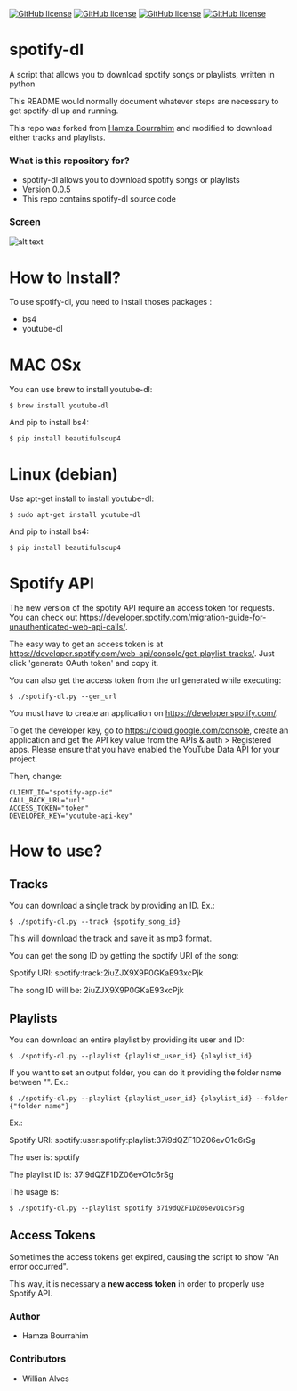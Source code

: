 [![GitHub license](https://img.shields.io/badge/license-GPLv2-blue.svg)](https://raw.githubusercontent.com/Facetracker-project/facetracker-core/master/COPYING)
[![GitHub license](https://img.shields.io/badge/packages-youtube--dl%2Fbs4-red.svg)](https://raw.githubusercontent.com/Facetracker-project/facetracker-core/master/COPYING)
[![GitHub license](https://img.shields.io/badge/author-naper-blue.svg)](https://raw.githubusercontent.com/Facetracker-project/facetracker-core/master/COPYING)
[![GitHub license](https://img.shields.io/badge/version-0.0.5-orange.svg)](https://raw.githubusercontent.com/Facetracker-project/facetracker-core/master/COPYING)
# spotify-dl
A script that allows you to download spotify songs or playlists, written in python

This README would normally document whatever steps are necessary to get spotify-dl up and running.

This repo was forked from [Hamza Bourrahim](https://github.com/invicnaper) and modified to download either tracks and playlists.

### What is this repository for? ###

* spotify-dl allows you to download spotify songs or playlists
* Version 0.0.5
* This repo contains spotify-dl source code

### Screen ###

![alt text](http://nsa37.casimages.com/img/2016/02/13/160213111903934479.png "spotify-dl screen")

# How to Install?
To use spotify-dl, you need to install thoses packages :
  * bs4
  * youtube-dl
  
# MAC OSx
You can use brew to install youtube-dl:
  
    $ brew install youtube-dl
    
And pip to install bs4:
  
    $ pip install beautifulsoup4
    
# Linux (debian)
Use apt-get install to install youtube-dl:

    $ sudo apt-get install youtube-dl
    
And pip to install bs4:
  
    $ pip install beautifulsoup4

# Spotify API
The new version of the spotify API require an access token for requests. You can check out https://developer.spotify.com/migration-guide-for-unauthenticated-web-api-calls/.
  
The easy way to get an access token is at https://developer.spotify.com/web-api/console/get-playlist-tracks/. Just click 'generate OAuth token' and copy it.

You can also get the access token from the url generated while executing: 

    $ ./spotify-dl.py --gen_url 
    
You must have to create an application on https://developer.spotify.com/.

To get the developer key, go to https://cloud.google.com/console, create an application and get the API key value from the APIs & auth > Registered apps. Please ensure that you have enabled the YouTube Data API for your project.

Then, change:

    CLIENT_ID="spotify-app-id"
    CALL_BACK_URL="url"
    ACCESS_TOKEN="token"
    DEVELOPER_KEY="youtube-api-key"

# How to use?
## Tracks
You can download a single track by providing an ID. Ex.:

    $ ./spotify-dl.py --track {spotify_song_id}
    
This will download the track and save it as mp3 format.

You can get the song ID by getting the spotify URI of the song:

Spotify URI: spotify:track:2iuZJX9X9P0GKaE93xcPjk

The song ID will be: 2iuZJX9X9P0GKaE93xcPjk

## Playlists 
You can download an entire playlist by providing its user and ID:

    $ ./spotify-dl.py --playlist {playlist_user_id} {playlist_id}

If you want to set an output folder, you can do it providing the folder name between "". Ex.:

    $ ./spotify-dl.py --playlist {playlist_user_id} {playlist_id} --folder {"folder name"}

Ex.:

Spotify URI: spotify:user:spotify:playlist:37i9dQZF1DZ06evO1c6rSg

The user is: spotify

The playlist ID is: 37i9dQZF1DZ06evO1c6rSg

The usage is:

	$ ./spotify-dl.py --playlist spotify 37i9dQZF1DZ06evO1c6rSg

## Access Tokens
Sometimes the access tokens get expired, causing the script to show "An error occurred".

This way, it is necessary a **new access token** in order to properly use Spotify API.

### Author ###
* Hamza Bourrahim

### Contributors ###
* Willian Alves
